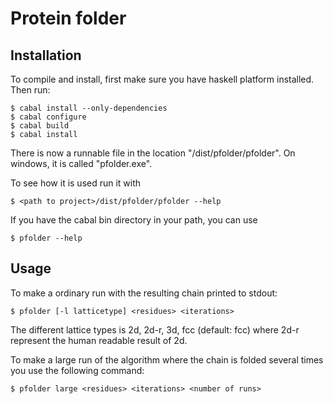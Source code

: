 Protein folder
==============

Installation
------------

To compile and install, first make sure you have haskell platform installed.
Then run:
    
    $ cabal install --only-dependencies
    $ cabal configure
    $ cabal build
    $ cabal install

There is now a runnable file in the location "<path to project>/dist/pfolder/pfolder".
On windows, it is called "pfolder.exe".

To see how it is used run it with

    $ <path to project>/dist/pfolder/pfolder --help

If you have the cabal bin directory in your path, you can use
    
    $ pfolder --help


Usage
-----

To make a ordinary run with the resulting chain printed to stdout:

    $ pfolder [-l latticetype] <residues> <iterations>

The different lattice types is 2d, 2d-r, 3d, fcc (default: fcc) where 
2d-r represent the human readable result of 2d.

To make a large run of the algorithm where the chain is folded several times
you use the following command:
    
    $ pfolder large <residues> <iterations> <number of runs>
